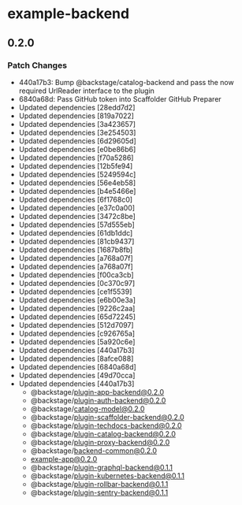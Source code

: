 # example-backend

## 0.2.0
### Patch Changes

- 440a17b3: Bump @backstage/catalog-backend and pass the now required UrlReader interface to the plugin
- 6840a68d: Pass GitHub token into Scaffolder GitHub Preparer
- Updated dependencies [28edd7d2]
- Updated dependencies [819a7022]
- Updated dependencies [3a423657]
- Updated dependencies [3e254503]
- Updated dependencies [6d29605d]
- Updated dependencies [e0be86b6]
- Updated dependencies [f70a5286]
- Updated dependencies [12b5fe94]
- Updated dependencies [5249594c]
- Updated dependencies [56e4eb58]
- Updated dependencies [b4e5466e]
- Updated dependencies [6f1768c0]
- Updated dependencies [e37c0a00]
- Updated dependencies [3472c8be]
- Updated dependencies [57d555eb]
- Updated dependencies [61db1ddc]
- Updated dependencies [81cb9437]
- Updated dependencies [1687b8fb]
- Updated dependencies [a768a07f]
- Updated dependencies [a768a07f]
- Updated dependencies [f00ca3cb]
- Updated dependencies [0c370c97]
- Updated dependencies [ce1f5539]
- Updated dependencies [e6b00e3a]
- Updated dependencies [9226c2aa]
- Updated dependencies [65d72245]
- Updated dependencies [512d7097]
- Updated dependencies [c926765a]
- Updated dependencies [5a920c6e]
- Updated dependencies [440a17b3]
- Updated dependencies [8afce088]
- Updated dependencies [6840a68d]
- Updated dependencies [49d70cca]
- Updated dependencies [440a17b3]
  - @backstage/plugin-app-backend@0.2.0
  - @backstage/plugin-auth-backend@0.2.0
  - @backstage/catalog-model@0.2.0
  - @backstage/plugin-scaffolder-backend@0.2.0
  - @backstage/plugin-techdocs-backend@0.2.0
  - @backstage/plugin-catalog-backend@0.2.0
  - @backstage/plugin-proxy-backend@0.2.0
  - @backstage/backend-common@0.2.0
  - example-app@0.2.0
  - @backstage/plugin-graphql-backend@0.1.1
  - @backstage/plugin-kubernetes-backend@0.1.1
  - @backstage/plugin-rollbar-backend@0.1.1
  - @backstage/plugin-sentry-backend@0.1.1
